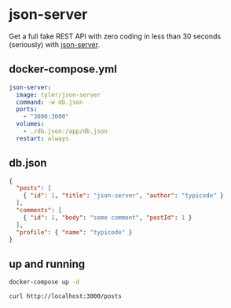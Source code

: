 json-server
===========

Get a full fake REST API with zero coding in less than 30 seconds (seriously) with [json-server][1].

## docker-compose.yml

```yaml
json-server:
  image: tyler/json-server
  command: -w db.json
  ports:
    - "3000:3000"
  volumes:
    - ./db.json:/app/db.json
  restart: always
```

## db.json

```json
{
  "posts": [
    { "id": 1, "title": "json-server", "author": "typicode" }
  ],
  "comments": [
    { "id": 1, "body": "some comment", "postId": 1 }
  ],
  "profile": { "name": "typicode" }
}
```

## up and running

```bash
docker-compose up -d

curl http://localhost:3000/posts
```

[1]: https://github.com/typicode/json-server
